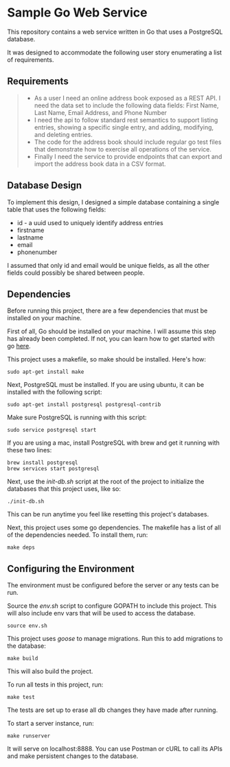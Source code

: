# Sample Go Web Service

This repository contains a web service written in Go that uses a PostgreSQL database.

It was designed to accommodate the following user story enumerating a list of requirements.

## Requirements

> * As a user I need an online address book exposed as a REST API.  I need the data set to include the following data fields: 
First Name, Last Name, Email Address, and Phone Number
> * I need the api to follow standard rest semantics to support listing entries, showing a specific single entry, and adding, modifying, and deleting entries.  
> * The code for the address book should include regular go test files that demonstrate how to exercise all operations of the service.  
> * Finally I need the service to provide endpoints that can export and import the address book data in a CSV format. 

## Database Design

To implement this design, I designed a simple database containing a single table that uses the following fields:
* id - a uuid used to uniquely identify address entries
* firstname
* lastname
* email
* phonenumber

I assumed that only id and email would be unique fields, as all the other fields could possibly be shared between people.

## Dependencies

Before running this project, there are a few dependencies that must be installed on your machine.

First of all, Go should be installed on your machine. I will assume this step has already been completed. If not, you can learn how to get started with go [here](https://golang.org/doc/install).

This project uses a makefile, so make should be installed. Here's how:
```shell
sudo apt-get install make
```

Next, PostgreSQL must be installed. If you are using ubuntu, it can be installed with the following script:
```shell
sudo apt-get install postgresql postgresql-contrib
```

Make sure PostgreSQL is running with this script:
```shell
sudo service postgresql start
```

If you are using a mac, install PostgreSQL with brew and get it running with these two lines:
```shell
brew install postgresql
brew services start postgresql
```

Next, use the _init-db.sh_ script at the root of the project to initialize the databases that this project uses, like so:
```shell
./init-db.sh
```

This can be run anytime you feel like resetting this project's databases.

Next, this project uses some go dependencies. The makefile has a list of all of the dependencies needed. To install them, run:
```shell
make deps
```

## Configuring the Environment

The environment must be configured before the server or any tests can be run.

Source the _env.sh_ script to configure GOPATH to include this project. This will also include env vars that will be used to access the database.
```shell
source env.sh
```

This project uses _goose_ to manage migrations. Run this to add migrations to the database:
```shell
make build
```
This will also build the project.

To run all tests in this project, run:
```shell
make test
```
The tests are set up to erase all db changes they have made after running.

To start a server instance, run:
```shell
make runserver
```
It will serve on localhost:8888. You can use Postman or cURL to call its APIs and make persistent changes to the database.
